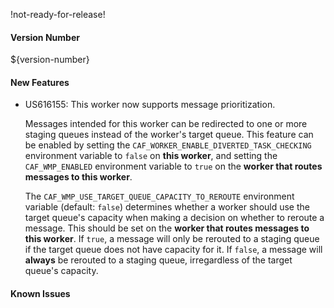 !not-ready-for-release!

#### Version Number
${version-number}

#### New Features
- US616155: This worker now supports message prioritization.  

  Messages intended for this worker can be redirected to one or more staging queues instead of the worker's target queue. This feature
  can be enabled by setting the `CAF_WORKER_ENABLE_DIVERTED_TASK_CHECKING` environment variable to `false` on **this worker**, and
  setting the `CAF_WMP_ENABLED` environment variable to `true` on the **worker that routes messages to this worker**.   

  The `CAF_WMP_USE_TARGET_QUEUE_CAPACITY_TO_REROUTE` environment variable (default: `false`) determines whether a worker should use the
  target queue's capacity when making a decision on whether to reroute a message. This should be set on the **worker that routes messages
  to this worker**. If `true`, a message will only be rerouted to a staging queue if the target queue does not have capacity for it. If
  `false`, a message will **always** be rerouted to a staging queue, irregardless of the target queue's capacity.

#### Known Issues
